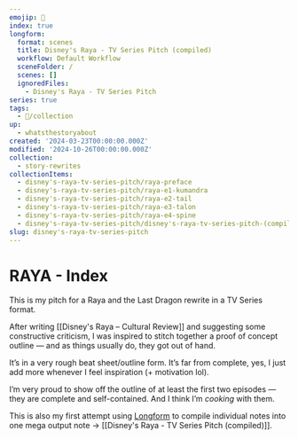```yaml
---
emojip: 🐉
index: true
longform:
  format: scenes
  title: Disney's Raya - TV Series Pitch (compiled)
  workflow: Default Workflow
  sceneFolder: /
  scenes: []
  ignoredFiles:
    - Disney's Raya - TV Series Pitch
series: true
tags:
  - 📂/collection
up:
  - whatsthestoryabout
created: '2024-03-23T00:00:00.000Z'
modified: '2024-10-26T00:00:00.000Z'
collection:
  - story-rewrites
collectionItems:
  - disney's-raya-tv-series-pitch/raya-preface
  - disney's-raya-tv-series-pitch/raya-e1-kumandra
  - disney's-raya-tv-series-pitch/raya-e2-tail
  - disney's-raya-tv-series-pitch/raya-e3-talon
  - disney's-raya-tv-series-pitch/raya-e4-spine
  - disney's-raya-tv-series-pitch/disney's-raya-tv-series-pitch-(compiled)
slug: disney's-raya-tv-series-pitch
---
```

# RAYA - Index

This is my pitch for a Raya and the Last Dragon rewrite in a TV Series format.

After writing [[Disney's Raya – Cultural Review]] and suggesting some constructive criticism, I was inspired to stitch together a proof of concept outline — and as things usually do, they got out of hand.

It’s in a very rough beat sheet/outline form. It’s far from complete, yes, I just add more whenever I feel inspiration (+ motivation lol).

I’m very proud to show off the outline of at least the first two episodes — they are complete and self-contained. And I think I’m *cooking* with them.

This is also my first attempt using [Longform](https://github.com/kevboh/longform/tree/main) to compile individual notes into one mega output note → [[Disney's Raya - TV Series Pitch (compiled)]].
